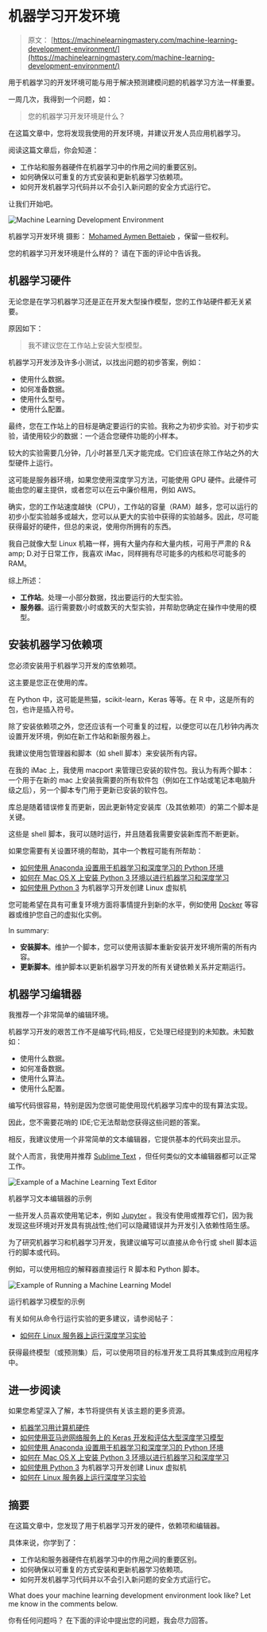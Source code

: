 # 机器学习开发环境

> 原文： [https://machinelearningmastery.com/machine-learning-development-environment/](https://machinelearningmastery.com/machine-learning-development-environment/)

用于机器学习的开发环境可能与用于解决预测建模问题的机器学习方法一样重要。

一周几次，我得到一个问题，如：

> 您的机器学习开发环境是什么？

在这篇文章中，您将发现我使用的开发环境，并建议开发人员应用机器学习。

阅读这篇文章后，你会知道：

*   工作站和服务器硬件在机器学习中的作用之间的重要区别。
*   如何确保以可重复的方式安装和更新机器学习依赖项。
*   如何开发机器学习代码并以不会引入新问题的安全方式运行它。

让我们开始吧。

![Machine Learning Development Environment](img/18708d8a29f74d9357942024558dcd95.jpg)

机器学习开发环境
摄影： [Mohamed Aymen Bettaieb](https://www.flickr.com/photos/130799750@N03/16169265087/) ，保留一些权利。

您的机器学习开发环境是什么样的？
请在下面的评论中告诉我。

## 机器学习硬件

无论您是在学习机器学习还是正在开发大型操作模型，您的工作站硬件都无关紧要。

原因如下：

> 我不建议您在工作站上安装大型模型。

机器学习开发涉及许多小测试，以找出问题的初步答案，例如：

*   使用什么数据。
*   如何准备数据。
*   使用什么型号。
*   使用什么配置。

最终，您在工作站上的目标是确定要运行的实验。我称之为初步实验。对于初步实验，请使用较少的数据：一个适合您硬件功能的小样本。

较大的实验需要几分钟，几小时甚至几天才能完成。它们应该在除工作站之外的大型硬件上运行。

这可能是服务器环境，如果您使用深度学习方法，可能使用 GPU 硬件。此硬件可能由您的雇主提供，或者您可以在云中廉价租用，例如 AWS。

确实，您的工作站速度越快（CPU），工作站的容量（RAM）越多，您可以运行的初步小型实验越多或越大，您可以从更大的实验中获得的实验越多。因此，尽可能获得最好的硬件，但总的来说，使用你所拥有的东西。

我自己就像大型 Linux 机箱一样，拥有大量内存和大量内核，可用于严肃的 R＆amp; D.对于日常工作，我喜欢 iMac，同样拥有尽可能多的内核和尽可能多的 RAM。

综上所述：

*   **工作站**。处理一小部分数据，找出要运行的大型实验。
*   **服务器**。运行需要数小时或数天的大型实验，并帮助您确定在操作中使用的模型。

## 安装机器学习依赖项

您必须安装用于机器学习开发的库依赖项。

这主要是您正在使用的库。

在 Python 中，这可能是熊猫，scikit-learn，Keras 等等。在 R 中，这是所有的包，也许是插入符号。

除了安装依赖项之外，您还应该有一个可重复的过程，以便您可以在几秒钟内再次设置开发环境，例如在新工作站和新服务器上。

我建议使用包管理器和脚本（如 shell 脚本）来安装所有内容。

在我的 iMac 上，我使用 macport 来管理已安装的软件包。我认为有两个脚本：一个用于在新的 mac 上安装我需要的所有软件包（例如在工作站或笔记本电脑升级之后），另一个脚本专门用于更新已安装的软件包。

库总是随着错误修复而更新，因此更新特定安装库（及其依赖项）的第二个脚本是关键。

这些是 shell 脚本，我可以随时运行，并且随着我需要安装新库而不断更新。

如果您需要有关设置环境的帮助，其中一个教程可能有所帮助：

*   [如何使用 Anaconda 设置用于机器学习和深度学习的 Python 环境](https://machinelearningmastery.com/setup-python-environment-machine-learning-deep-learning-anaconda/)
*   [如何在 Mac OS X 上安装 Python 3 环境以进行机器学习和深度学习](https://machinelearningmastery.com/install-python-3-environment-mac-os-x-machine-learning-deep-learning/)
*   [如何使用 Python 3](https://machinelearningmastery.com/linux-virtual-machine-machine-learning-development-python-3/) 为机器学习开发创建 Linux 虚拟机

您可能希望在具有可重复环境方面将事情提升到新的水平，例如使用 [Docker](https://www.docker.com/) 等容器或维护您自己的虚拟化实例。

In summary:

*   **安装脚本**。维护一个脚本，您可以使用该脚本重新安装开发环境所需的所有内容。
*   **更新脚本**。维护脚本以更新机器学习开发的所有关键依赖关系并定期运行。

## 机器学习编辑器

我推荐一个非常简单的编辑环境。

机器学习开发的艰苦工作不是编写代码;相反，它处理已经提到的未知数。未知数如：

*   使用什么数据。
*   如何准备数据。
*   使用什么算法。
*   使用什么配置。

编写代码很容易，特别是因为您很可能使用现代机器学习库中的现有算法实现。

因此，您不需要花哨的 IDE;它无法帮助您获得这些问题的答案。

相反，我建议使用一个非常简单的文本编辑器，它提供基本的代码突出显示。

就个人而言，我使用并推荐 [Sublime Text](https://www.sublimetext.com/) ，但任何类似的文本编辑器都可以正常工作。

![Example of a Machine Learning Text Editor](img/d7e67eb116b49974d54495cce7ef951e.jpg)

机器学习文本编辑器的示例

一些开发人员喜欢使用笔记本，例如 [Jupyter](http://jupyter.org/index.html) 。我没有使用或推荐它们，因为我发现这些环境对开发具有挑战性;他们可以隐藏错误并为开发引入依赖性陌生感。

为了研究机器学习和机器学习开发，我建议编写可以直接从命令行或 shell 脚本运行的脚本或代码。

例如，可以使用相应的解释器直接运行 R 脚本和 Python 脚本。

![Example of Running a Machine Learning Model](img/edc337627c242fffba81b84ec2545d4d.jpg)

运行机器学习模型的示例

有关如何从命令行运行实验的更多建议，请参阅帖子：

*   [如何在 Linux 服务器上运行深度学习实验](https://machinelearningmastery.com/run-deep-learning-experiments-linux-server/)

获得最终模型（或预测集）后，可以使用项目的标准开发工具将其集成到应用程序中。

## 进一步阅读

如果您希望深入了解，本节将提供有关该主题的更多资源。

*   [机器学习用计算机硬件](https://machinelearningmastery.com/computer-hardware-for-machine-learning/)
*   [如何使用亚马逊网络服务上的 Keras 开发和评估大型深度学习模型](https://machinelearningmastery.com/develop-evaluate-large-deep-learning-models-keras-amazon-web-services/)
*   [如何使用 Anaconda 设置用于机器学习和深度学习的 Python 环境](https://machinelearningmastery.com/setup-python-environment-machine-learning-deep-learning-anaconda/)
*   [如何在 Mac OS X 上安装 Python 3 环境以进行机器学习和深度学习](https://machinelearningmastery.com/install-python-3-environment-mac-os-x-machine-learning-deep-learning/)
*   [如何使用 Python 3](https://machinelearningmastery.com/linux-virtual-machine-machine-learning-development-python-3/) 为机器学习开发创建 Linux 虚拟机
*   [如何在 Linux 服务器上运行深度学习实验](https://machinelearningmastery.com/run-deep-learning-experiments-linux-server/)

## 摘要

在这篇文章中，您发现了用于机器学习开发的硬件，依赖项和编辑器。

具体来说，你学到了：

*   工作站和服务器硬件在机器学习中的作用之间的重要区别。
*   如何确保以可重复的方式安装和更新机器学习依赖项。
*   如何开发机器学习代码并以不会引入新问题的安全方式运行它。

What does your machine learning development environment look like?
Let me know in the comments below.

你有任何问题吗？
在下面的评论中提出您的问题，我会尽力回答。